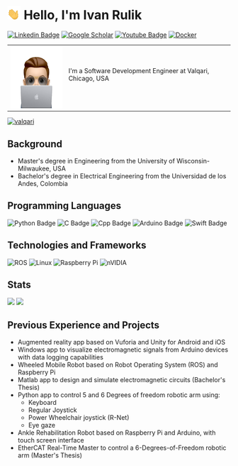 # ![](assets/wave_hand.gif) Hello, I'm Ivan Rulik 
[![Linkedin Badge](https://img.shields.io/badge/LinkedIn-0077B5?style=for-the-badge&logo=linkedin&logoColor=white)](https://www.linkedin.com/in/ivan-rulik-76177594/)
[![Google Scholar](https://img.shields.io/badge/Google%20Scholar-4285F4?style=for-the-badge&logo=google-scholar&logoColor=white)](https://scholar.google.com/citations?user=oSAFv28AAAAJ&hl=en)
[![Youtube Badge](https://img.shields.io/badge/YouTube-FF0000?style=for-the-badge&logo=youtube&logoColor=white)](https://www.youtube.com/channel/UCRcGWiSHqw3B8-sZ5_PTT5Q)
[![Docker](https://img.shields.io/badge/docker-%230db7ed.svg?style=for-the-badge&logo=docker&logoColor=white)](https://hub.docker.com/u/ivanrulik)

| | |
| --- | --- |
| <img src="assets/Memoji.png" alt="Image Name" width="140" height="140">| I'm a Software Development Engineer at Valqari, Chicago, USA </p> |

[![valqari](https://svg.bookmark.style/api?url=https://www.valqari.com/&mode=dark&style=horizontal)](https://www.valqari.com)

## Background
- Master's degree in Engineering from the University of Wisconsin-Milwaukee, USA
- Bachelor's degree in Electrical Engineering from the Universidad de los Andes, Colombia

## Programming Languages
![Python Badge](https://img.shields.io/badge/Python-3776AB?style=for-the-badge&logo=python&logoColor=white)
![C Badge](https://img.shields.io/badge/C-00599C?style=for-the-badge&logo=c&logoColor=white)
![Cpp Badge](https://img.shields.io/badge/C%2B%2B-00599C?style=for-the-badge&logo=c%2B%2B&logoColor=white)
![Arduino Badge](https://img.shields.io/badge/-Arduino-00979D?style=for-the-badge&logo=Arduino&logoColor=white)
![Swift Badge](https://img.shields.io/badge/swift-F54A2A?style=for-the-badge&logo=swift&logoColor=white)

## Technologies and Frameworks
![ROS](https://img.shields.io/badge/ros-%230A0FF9.svg?style=for-the-badge&logo=ros&logoColor=white)
![Linux](https://img.shields.io/badge/Linux-FCC624?style=for-the-badge&logo=linux&logoColor=black)
![Raspberry Pi](https://img.shields.io/badge/-RaspberryPi-C51A4A?style=for-the-badge&logo=Raspberry-Pi)
![nVIDIA](https://img.shields.io/badge/nVIDIA-%2376B900.svg?style=for-the-badge&logo=nVIDIA&logoColor=white)

## Stats
<p>
  <img height="180em" src="https://github-readme-stats.vercel.app/api?username=ivanrulik&show_icons=true&hide_border=true&&count_private=true&include_all_commits=true" />
  <img height="180em" src="https://github-readme-stats.vercel.app/api/top-langs/?username=ivanrulik&show_icons=true&hide_border=true&layout=compact&langs_count=8"/>
</p>

## Previous Experience and Projects
- Augmented reality app based on Vuforia and Unity for Android and iOS
- Windows app to visualize electromagnetic signals from Arduino devices with data logging capabilities
- Wheeled Mobile Robot based on Robot Operating System (ROS) and Raspberry Pi
- Matlab app to design and simulate electromagnetic circuits (Bachelor's Thesis)
- Python app to control 5 and 6 Degrees of freedom robotic arm using:
    - Keyboard
    - Regular Joystick
    - Power Wheelchair joystick (R-Net)
    - Eye gaze
- Ankle Rehabilitation Robot based on Raspberry Pi and Arduino, with touch screen interface
- EtherCAT Real-Time Master to control a 6-Degrees-of-Freedom robotic arm (Master's Thesis)
